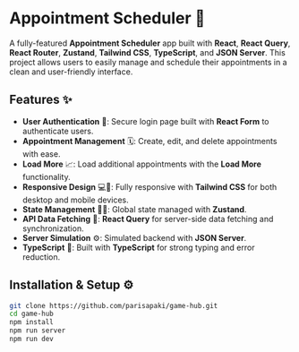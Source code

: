 # Appointment Scheduler 📅

A fully-featured **Appointment Scheduler** app built with **React**, **React Query**, **React Router**, **Zustand**, **Tailwind CSS**, **TypeScript**, and **JSON Server**. This project allows users to easily manage and schedule their appointments in a clean and user-friendly interface.

## Features ✨

- **User Authentication** 🔐: Secure login page built with **React Form** to authenticate users.
- **Appointment Management** 🗓️: Create, edit, and delete appointments with ease.
- **Load More** 📈: Load additional appointments with the **Load More** functionality.
- **Responsive Design** 💻📱: Fully responsive with **Tailwind CSS** for both desktop and mobile devices.
- **State Management** 🧑‍💻: Global state managed with **Zustand**.
- **API Data Fetching** 🔄: **React Query** for server-side data fetching and synchronization.
- **Server Simulation** ⚙️: Simulated backend with **JSON Server**.
- **TypeScript** 🔧: Built with **TypeScript** for strong typing and error reduction.

## Installation & Setup ⚙️

```bash
git clone https://github.com/parisapaki/game-hub.git
cd game-hub
npm install
npm run server
npm run dev
